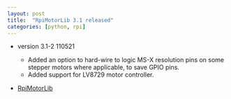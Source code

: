 ```yaml
---
layout: post
title:  "RpiMotorLib 3.1 released"
categories: [python, rpi]
---
```


* version 3.1-2 110521
	* Added an option to hard-wire to logic MS-X resolution pins 
	on some stepper motors where applicable, to save GPIO pins. 
	* Added support for LV8729 motor controller.

* [RpiMotorLib](https://github.com/gavinlyonsrepo/RpiMotorLib)
